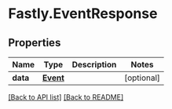 # Fastly.EventResponse

## Properties

Name | Type | Description | Notes
------------ | ------------- | ------------- | -------------
**data** | [**Event**](Event.md) |  | [optional] 



[[Back to API list]](../../README.md#endpoints) [[Back to README]](../../README.md)
